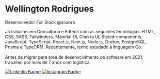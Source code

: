 # Wellington Rodrigues
Desenvolvedor Full Stack @souora

Já trabalhei em Consultoria e Edtech com as seguintes tecnologias: HTML, CSS, SASS, Tailwindcss, Material UI, Chakra UI, Styled-components, JavaScript, TypeScript, React.js, Next.js, Node.js, Docker, PostgreSQL, Prisma e TypeORM. Recentemente, tenho estudado a linguagem Go.
<br />
<br />
Antes de migrar para area de desenvolvimento de software em 2021, trabalhei por mais de 7 anos com logística.

[![Linkedin Badge](https://img.shields.io/badge/-wellingtonrodriguesbr-3251A0?style=flat-square&logo=Linkedin&logoColor=white&link=https://www.linkedin.com/in/wellingtonrodriguesbr/)](https://www.linkedin.com/in/wellingtonrodriguesbr/)
[![Instagram Badge](https://img.shields.io/badge/-@wellingtonrodriguesbr-FF2E42?style=flat-square&logo=Instagram&logoColor=white&link=https://www.instagram.com/wellingtonrodriguesbr/)](https://www.instagram.com/wellingtonrodriguesbr/)
<br/>
